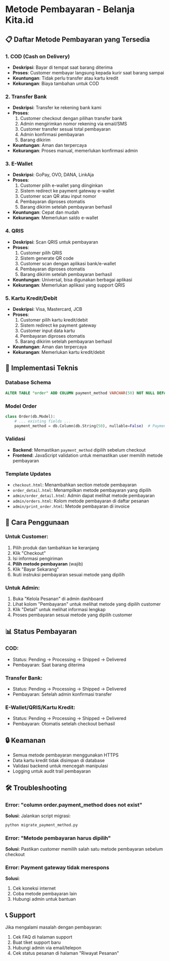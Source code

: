# Metode Pembayaran - Belanja Kita.id

## 📋 Daftar Metode Pembayaran yang Tersedia

### 1. **COD (Cash on Delivery)**
- **Deskripsi**: Bayar di tempat saat barang diterima
- **Proses**: Customer membayar langsung kepada kurir saat barang sampai
- **Keuntungan**: Tidak perlu transfer atau kartu kredit
- **Kekurangan**: Biaya tambahan untuk COD

### 2. **Transfer Bank**
- **Deskripsi**: Transfer ke rekening bank kami
- **Proses**: 
  1. Customer checkout dengan pilihan transfer bank
  2. Admin mengirimkan nomor rekening via email/SMS
  3. Customer transfer sesuai total pembayaran
  4. Admin konfirmasi pembayaran
  5. Barang dikirim
- **Keuntungan**: Aman dan terpercaya
- **Kekurangan**: Proses manual, memerlukan konfirmasi admin

### 3. **E-Wallet**
- **Deskripsi**: GoPay, OVO, DANA, LinkAja
- **Proses**: 
  1. Customer pilih e-wallet yang diinginkan
  2. Sistem redirect ke payment gateway e-wallet
  3. Customer scan QR atau input nomor
  4. Pembayaran diproses otomatis
  5. Barang dikirim setelah pembayaran berhasil
- **Keuntungan**: Cepat dan mudah
- **Kekurangan**: Memerlukan saldo e-wallet

### 4. **QRIS**
- **Deskripsi**: Scan QRIS untuk pembayaran
- **Proses**:
  1. Customer pilih QRIS
  2. Sistem generate QR code
  3. Customer scan dengan aplikasi bank/e-wallet
  4. Pembayaran diproses otomatis
  5. Barang dikirim setelah pembayaran berhasil
- **Keuntungan**: Universal, bisa digunakan berbagai aplikasi
- **Kekurangan**: Memerlukan aplikasi yang support QRIS

### 5. **Kartu Kredit/Debit**
- **Deskripsi**: Visa, Mastercard, JCB
- **Proses**:
  1. Customer pilih kartu kredit/debit
  2. Sistem redirect ke payment gateway
  3. Customer input data kartu
  4. Pembayaran diproses otomatis
  5. Barang dikirim setelah pembayaran berhasil
- **Keuntungan**: Aman dan terpercaya
- **Kekurangan**: Memerlukan kartu kredit/debit

## 🔧 Implementasi Teknis

### Database Schema
```sql
ALTER TABLE "order" ADD COLUMN payment_method VARCHAR(50) NOT NULL DEFAULT 'cod';
```

### Model Order
```python
class Order(db.Model):
    # ... existing fields ...
    payment_method = db.Column(db.String(50), nullable=False)  # Payment method
```

### Validasi
- **Backend**: Memastikan `payment_method` dipilih sebelum checkout
- **Frontend**: JavaScript validation untuk memastikan user memilih metode pembayaran

### Template Updates
- `checkout.html`: Menambahkan section metode pembayaran
- `order_detail.html`: Menampilkan metode pembayaran yang dipilih
- `admin/order_detail.html`: Admin dapat melihat metode pembayaran
- `admin/orders.html`: Kolom metode pembayaran di daftar pesanan
- `admin/print_order.html`: Metode pembayaran di invoice

## 🚀 Cara Penggunaan

### Untuk Customer:
1. Pilih produk dan tambahkan ke keranjang
2. Klik "Checkout"
3. Isi informasi pengiriman
4. **Pilih metode pembayaran** (wajib)
5. Klik "Bayar Sekarang"
6. Ikuti instruksi pembayaran sesuai metode yang dipilih

### Untuk Admin:
1. Buka "Kelola Pesanan" di admin dashboard
2. Lihat kolom "Pembayaran" untuk melihat metode yang dipilih customer
3. Klik "Detail" untuk melihat informasi lengkap
4. Proses pembayaran sesuai metode yang dipilih customer

## 📊 Status Pembayaran

### COD:
- Status: Pending → Processing → Shipped → Delivered
- Pembayaran: Saat barang diterima

### Transfer Bank:
- Status: Pending → Processing → Shipped → Delivered
- Pembayaran: Setelah admin konfirmasi transfer

### E-Wallet/QRIS/Kartu Kredit:
- Status: Pending → Processing → Shipped → Delivered
- Pembayaran: Otomatis setelah checkout berhasil

## 🔒 Keamanan

- Semua metode pembayaran menggunakan HTTPS
- Data kartu kredit tidak disimpan di database
- Validasi backend untuk mencegah manipulasi
- Logging untuk audit trail pembayaran

## 🛠️ Troubleshooting

### Error: "column order.payment_method does not exist"
**Solusi**: Jalankan script migrasi:
```bash
python migrate_payment_method.py
```

### Error: "Metode pembayaran harus dipilih"
**Solusi**: Pastikan customer memilih salah satu metode pembayaran sebelum checkout

### Error: Payment gateway tidak merespons
**Solusi**: 
1. Cek koneksi internet
2. Coba metode pembayaran lain
3. Hubungi admin untuk bantuan

## 📞 Support

Jika mengalami masalah dengan pembayaran:
1. Cek FAQ di halaman support
2. Buat tiket support baru
3. Hubungi admin via email/telepon
4. Cek status pesanan di halaman "Riwayat Pesanan" 